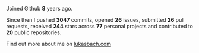 Joined Github **8** years ago.

Since then I pushed **3047** commits, opened **26** issues, submitted **26** pull requests, received **244** stars across **77** personal projects and contributed to **20** public repositories.

Find out more about me on [lukasbach.com](https://lukasbach.com)
